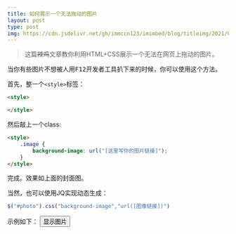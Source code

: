 ```yaml
---
title: 如何展示一个无法拖动的图片
layout: post
type: post
img: https://cdn.jsdelivr.net/gh/immccn123/imimbed/blog/titleimg/2021/08/undrag.jpg
---
```

> 这篇~~辣鸡~~文章教你利用HTML+CSS展示一个无法在网页上拖动的图片。

当你有些图片不想被人用<kbd>F12</kbd>开发者工具扒下来的时候，你可以使用这个方法。

首先，整一个`<style>`标签：
```html
<style>

</style>
```
然后敲上一个class:
```html
<style>
    .image {
        background-image: url("[这里写你的图片链接]");
    }
</style>
```
完成。效果如上面的封面图。

当然，也可以使用JQ实现动态生成：
```javascript
$("#photo").css("background-image","url([图像链接])")
```
示例如下：
<button class="btn btn-default" onclick="click()">显示图片</button>
<div id="ph" style="height: 200px"></div>
<script>
    function click() {
         $("#ph").css("background-image","url(https://cdn.jsdelivr.net/gh/immccn123/imimbed/blog/titleimg/2021/08/undrag.jpg)")
    }
</script>
